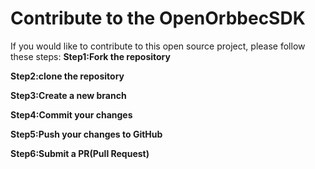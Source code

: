 # Contribute to the OpenOrbbecSDK

If you would like to contribute to this open source project, please follow these steps:
**Step1:Fork the repository**


**Step2:clone the repository**



**Step3:Create a new branch**



**Step4:Commit your changes**



**Step5:Push your changes to GitHub**



**Step6:Submit a PR(Pull Request)**

